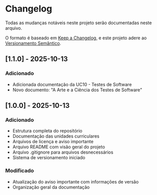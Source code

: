 # Changelog

Todas as mudanças notáveis neste projeto serão documentadas neste arquivo.

O formato é baseado em [Keep a Changelog](https://keepachangelog.com/pt-BR/1.0.0/),
e este projeto adere ao [Versionamento Semântico](https://semver.org/lang/pt-BR/spec/v2.0.0.html).

## [1.1.0] - 2025-10-13

### Adicionado
- Adicionada documentação da UC10 - Testes de Software
- Novo documento: "A Arte e a Ciência dos Testes de Software"

## [1.0.0] - 2025-10-13

### Adicionado
- Estrutura completa do repositório
- Documentação das unidades curriculares
- Arquivos de licença e aviso importante
- Arquivo README com visão geral do projeto
- Arquivo .gitignore para arquivos desnecessários
- Sistema de versionamento iniciado

### Modificado
- Atualização do aviso importante com informações de versão
- Organização geral da documentação